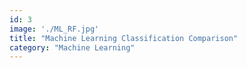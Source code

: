```yaml
---
id: 3
image: './ML_RF.jpg'
title: "Machine Learning Classification Comparison"
category: "Machine Learning"
---
```

